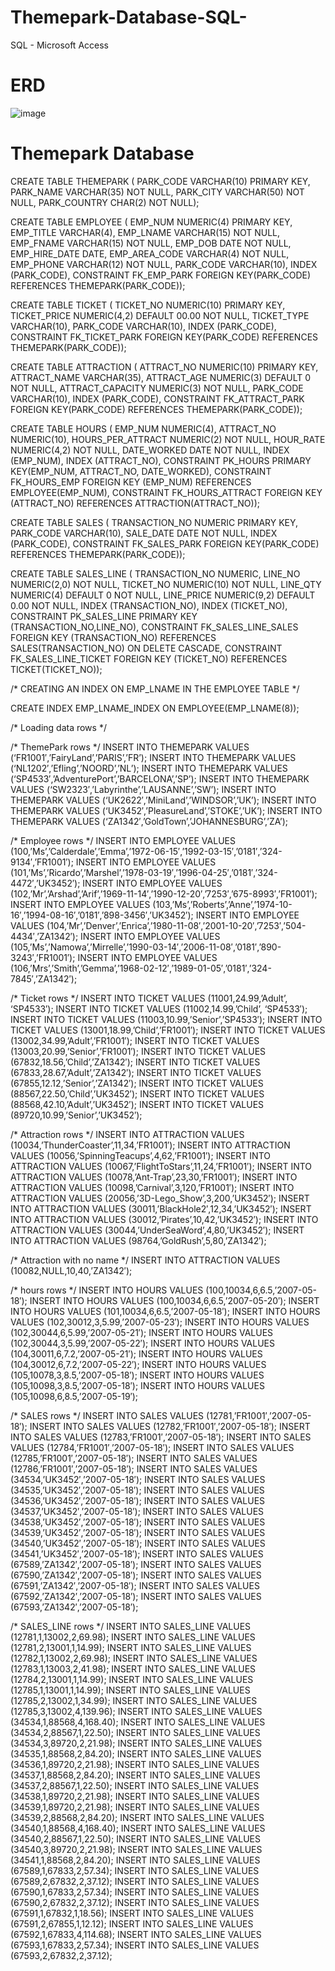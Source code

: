 # Themepark-Database-SQL-
SQL - Microsoft Access

# ERD 
![image](https://github.com/user-attachments/assets/f7ec9b1e-ac28-432b-9bf9-c50d14fcf9e8)


# Themepark Database
CREATE TABLE THEMEPARK (
PARK_CODE    VARCHAR(10) PRIMARY KEY,
PARK_NAME    VARCHAR(35) NOT NULL,
PARK_CITY    VARCHAR(50) NOT NULL,
PARK_COUNTRY    CHAR(2) NOT NULL);

CREATE TABLE EMPLOYEE (
EMP_NUM        NUMERIC(4) PRIMARY KEY,
EMP_TITLE    VARCHAR(4),
EMP_LNAME    VARCHAR(15) NOT NULL,
EMP_FNAME    VARCHAR(15) NOT NULL,
EMP_DOB        DATE NOT NULL,
EMP_HIRE_DATE    DATE,
EMP_AREA_CODE    VARCHAR(4) NOT NULL,
EMP_PHONE    VARCHAR(12) NOT NULL,
PARK_CODE    VARCHAR(10),
INDEX        (PARK_CODE),
CONSTRAINT     FK_EMP_PARK FOREIGN KEY(PARK_CODE) REFERENCES THEMEPARK(PARK_CODE));

CREATE TABLE TICKET (
TICKET_NO     NUMERIC(10) PRIMARY KEY,
TICKET_PRICE     NUMERIC(4,2) DEFAULT 00.00 NOT NULL,
TICKET_TYPE    VARCHAR(10),
PARK_CODE    VARCHAR(10),
INDEX        (PARK_CODE),
CONSTRAINT     FK_TICKET_PARK FOREIGN KEY(PARK_CODE) REFERENCES THEMEPARK(PARK_CODE));

CREATE TABLE ATTRACTION (
ATTRACT_NO     NUMERIC(10) PRIMARY KEY,
ATTRACT_NAME    VARCHAR(35),
ATTRACT_AGE    NUMERIC(3) DEFAULT 0 NOT NULL,
ATTRACT_CAPACITY NUMERIC(3) NOT NULL,
PARK_CODE    VARCHAR(10),
INDEX        (PARK_CODE),
CONSTRAINT     FK_ATTRACT_PARK FOREIGN KEY(PARK_CODE) REFERENCES THEMEPARK(PARK_CODE));

CREATE TABLE HOURS (
EMP_NUM        NUMERIC(4),
ATTRACT_NO     NUMERIC(10),
HOURS_PER_ATTRACT    NUMERIC(2) NOT NULL,
HOUR_RATE    NUMERIC(4,2) NOT NULL,
DATE_WORKED    DATE NOT NULL,
INDEX        (EMP_NUM),
INDEX        (ATTRACT_NO),
CONSTRAINT    PK_HOURS PRIMARY KEY(EMP_NUM, ATTRACT_NO, DATE_WORKED),
CONSTRAINT     FK_HOURS_EMP  FOREIGN KEY   (EMP_NUM) REFERENCES EMPLOYEE(EMP_NUM),
CONSTRAINT    FK_HOURS_ATTRACT FOREIGN KEY (ATTRACT_NO) REFERENCES ATTRACTION(ATTRACT_NO));

CREATE TABLE SALES (
TRANSACTION_NO     NUMERIC PRIMARY KEY,
PARK_CODE    VARCHAR(10),
SALE_DATE      DATE NOT NULL,
INDEX        (PARK_CODE),
CONSTRAINT     FK_SALES_PARK FOREIGN KEY(PARK_CODE) REFERENCES THEMEPARK(PARK_CODE));

CREATE TABLE SALES_LINE (
TRANSACTION_NO     NUMERIC,
LINE_NO        NUMERIC(2,0) NOT NULL,
TICKET_NO     NUMERIC(10)  NOT NULL,
LINE_QTY    NUMERIC(4) DEFAULT 0 NOT NULL,
LINE_PRICE    NUMERIC(9,2) DEFAULT 0.00 NOT NULL,
INDEX        (TRANSACTION_NO),
INDEX        (TICKET_NO),
CONSTRAINT    PK_SALES_LINE    PRIMARY KEY (TRANSACTION_NO,LINE_NO),
CONSTRAINT    FK_SALES_LINE_SALES  FOREIGN KEY (TRANSACTION_NO) REFERENCES SALES(TRANSACTION_NO) ON DELETE CASCADE,
CONSTRAINT    FK_SALES_LINE_TICKET FOREIGN KEY (TICKET_NO) REFERENCES TICKET(TICKET_NO));

/* CREATING AN INDEX ON EMP_LNAME IN THE  EMPLOYEE TABLE  */

CREATE INDEX EMP_LNAME_INDEX ON EMPLOYEE(EMP_LNAME(8));

/* Loading data rows                    */

/* ThemePark rows                        */
INSERT INTO THEMEPARK VALUES (‘FR1001′,’FairyLand’,’PARIS’,’FR’);
INSERT INTO THEMEPARK VALUES (‘NL1202′,’Efling’,’NOORD’,’NL’);
INSERT INTO THEMEPARK VALUES (‘SP4533′,’AdventurePort’,’BARCELONA’,’SP’);
INSERT INTO THEMEPARK VALUES (‘SW2323′,’Labyrinthe’,’LAUSANNE’,’SW’);
INSERT INTO THEMEPARK VALUES (‘UK2622′,’MiniLand’,’WINDSOR’,’UK’);
INSERT INTO THEMEPARK VALUES (‘UK3452′,’PleasureLand’,’STOKE’,’UK’);
INSERT INTO THEMEPARK VALUES (‘ZA1342′,’GoldTown’,’JOHANNESBURG’,’ZA’);

/* Employee rows                        */
INSERT INTO EMPLOYEE VALUES (100,’Ms’,’Calderdale’,’Emma’,’1972-06-15′,’1992-03-15′,’0181′,’324-9134′,’FR1001′);
INSERT INTO EMPLOYEE VALUES (101,’Ms’,’Ricardo’,’Marshel’,’1978-03-19′,’1996-04-25′,’0181′,’324-4472′,’UK3452′);
INSERT INTO EMPLOYEE VALUES (102,’Mr’,’Arshad’,’Arif’,’1969-11-14′,’1990-12-20′,’7253′,’675-8993′,’FR1001′);
INSERT INTO EMPLOYEE VALUES (103,’Ms’,’Roberts’,’Anne’,’1974-10-16′,’1994-08-16′,’0181′,’898-3456′,’UK3452′);
INSERT INTO EMPLOYEE VALUES (104,’Mr’,’Denver’,’Enrica’,’1980-11-08′,’2001-10-20′,’7253′,’504-4434′,’ZA1342′);
INSERT INTO EMPLOYEE VALUES (105,’Ms’,’Namowa’,’Mirrelle’,’1990-03-14′,’2006-11-08′,’0181′,’890-3243′,’FR1001′);
INSERT INTO EMPLOYEE VALUES (106,’Mrs’,’Smith’,’Gemma’,’1968-02-12′,’1989-01-05′,’0181′,’324-7845′,’ZA1342′);

/* Ticket rows                        */
INSERT INTO TICKET VALUES (11001,24.99,’Adult’,    ‘SP4533′);
INSERT INTO TICKET VALUES (11002,14.99,’Child’,    ‘SP4533′);
INSERT INTO TICKET VALUES (11003,10.99,’Senior’,’SP4533′);
INSERT INTO TICKET VALUES (13001,18.99,’Child’,’FR1001′);
INSERT INTO TICKET VALUES (13002,34.99,’Adult’,’FR1001′);
INSERT INTO TICKET VALUES (13003,20.99,’Senior’,’FR1001′);
INSERT INTO TICKET VALUES (67832,18.56,’Child’,’ZA1342′);
INSERT INTO TICKET VALUES (67833,28.67,’Adult’,’ZA1342′);
INSERT INTO TICKET VALUES (67855,12.12,’Senior’,’ZA1342′);
INSERT INTO TICKET VALUES (88567,22.50,’Child’,’UK3452′);
INSERT INTO TICKET VALUES (88568,42.10,’Adult’,’UK3452′);
INSERT INTO TICKET VALUES (89720,10.99,’Senior’,’UK3452′);

/* Attraction rows                        */
INSERT INTO ATTRACTION VALUES (10034,’ThunderCoaster’,11,34,’FR1001′);
INSERT INTO ATTRACTION VALUES (10056,’SpinningTeacups’,4,62,’FR1001′);
INSERT INTO ATTRACTION VALUES (10067,’FlightToStars’,11,24,’FR1001′);
INSERT INTO ATTRACTION VALUES (10078,’Ant-Trap’,23,30,’FR1001′);
INSERT INTO ATTRACTION VALUES (10098,’Carnival’,3,120,’FR1001′);
INSERT INTO ATTRACTION VALUES (20056,’3D-Lego_Show’,3,200,’UK3452′);
INSERT INTO ATTRACTION VALUES (30011,’BlackHole2′,12,34,’UK3452′);
INSERT INTO ATTRACTION VALUES (30012,’Pirates’,10,42,’UK3452′);
INSERT INTO ATTRACTION VALUES (30044,’UnderSeaWord’,4,80,’UK3452′);
INSERT INTO ATTRACTION VALUES (98764,’GoldRush’,5,80,’ZA1342′);

/* Attraction with no name */
INSERT INTO ATTRACTION VALUES (10082,NULL,10,40,’ZA1342′);

/* hours rows                        */
INSERT INTO HOURS VALUES (100,10034,6,6.5,’2007-05-18′);
INSERT INTO HOURS VALUES (100,10034,6,6.5,’2007-05-20′);
INSERT INTO HOURS VALUES (101,10034,6,6.5,’2007-05-18′);
INSERT INTO HOURS VALUES (102,30012,3,5.99,’2007-05-23′);
INSERT INTO HOURS VALUES (102,30044,6,5.99,’2007-05-21′);
INSERT INTO HOURS VALUES (102,30044,3,5.99,’2007-05-22′);
INSERT INTO HOURS VALUES (104,30011,6,7.2,’2007-05-21′);
INSERT INTO HOURS VALUES (104,30012,6,7.2,’2007-05-22′);
INSERT INTO HOURS VALUES (105,10078,3,8.5,’2007-05-18′);
INSERT INTO HOURS VALUES (105,10098,3,8.5,’2007-05-18′);
INSERT INTO HOURS VALUES (105,10098,6,8.5,’2007-05-19′);

/* SALES rows                        */
INSERT INTO SALES VALUES (12781,’FR1001′,’2007-05-18′);
INSERT INTO SALES VALUES (12782,’FR1001′,’2007-05-18′);
INSERT INTO SALES VALUES (12783,’FR1001′,’2007-05-18′);
INSERT INTO SALES VALUES (12784,’FR1001′,’2007-05-18′);
INSERT INTO SALES VALUES (12785,’FR1001′,’2007-05-18′);
INSERT INTO SALES VALUES (12786,’FR1001′,’2007-05-18′);
INSERT INTO SALES VALUES (34534,’UK3452′,’2007-05-18′);
INSERT INTO SALES VALUES (34535,’UK3452′,’2007-05-18′);
INSERT INTO SALES VALUES (34536,’UK3452′,’2007-05-18′);
INSERT INTO SALES VALUES (34537,’UK3452′,’2007-05-18′);
INSERT INTO SALES VALUES (34538,’UK3452′,’2007-05-18′);
INSERT INTO SALES VALUES (34539,’UK3452′,’2007-05-18′);
INSERT INTO SALES VALUES (34540,’UK3452′,’2007-05-18′);
INSERT INTO SALES VALUES (34541,’UK3452′,’2007-05-18′);
INSERT INTO SALES VALUES (67589,’ZA1342′,’2007-05-18′);
INSERT INTO SALES VALUES (67590,’ZA1342′,’2007-05-18′);
INSERT INTO SALES VALUES (67591,’ZA1342′,’2007-05-18′);
INSERT INTO SALES VALUES (67592,’ZA1342′,’2007-05-18′);
INSERT INTO SALES VALUES (67593,’ZA1342′,’2007-05-18′);

/* SALES_LINE rows                        */
INSERT INTO SALES_LINE VALUES (12781,1,13002,2,69.98);
INSERT INTO SALES_LINE VALUES (12781,2,13001,1,14.99);
INSERT INTO SALES_LINE VALUES (12782,1,13002,2,69.98);
INSERT INTO SALES_LINE VALUES (12783,1,13003,2,41.98);
INSERT INTO SALES_LINE VALUES (12784,2,13001,1,14.99);
INSERT INTO SALES_LINE VALUES (12785,1,13001,1,14.99);
INSERT INTO SALES_LINE VALUES (12785,2,13002,1,34.99);
INSERT INTO SALES_LINE VALUES (12785,3,13002,4,139.96);
INSERT INTO SALES_LINE VALUES (34534,1,88568,4,168.40);
INSERT INTO SALES_LINE VALUES (34534,2,88567,1,22.50);
INSERT INTO SALES_LINE VALUES (34534,3,89720,2,21.98);
INSERT INTO SALES_LINE VALUES (34535,1,88568,2,84.20);
INSERT INTO SALES_LINE VALUES (34536,1,89720,2,21.98);
INSERT INTO SALES_LINE VALUES (34537,1,88568,2,84.20);
INSERT INTO SALES_LINE VALUES (34537,2,88567,1,22.50);
INSERT INTO SALES_LINE VALUES (34538,1,89720,2,21.98);
INSERT INTO SALES_LINE VALUES (34539,1,89720,2,21.98);
INSERT INTO SALES_LINE VALUES (34539,2,88568,2,84.20);
INSERT INTO SALES_LINE VALUES (34540,1,88568,4,168.40);
INSERT INTO SALES_LINE VALUES (34540,2,88567,1,22.50);
INSERT INTO SALES_LINE VALUES (34540,3,89720,2,21.98);
INSERT INTO SALES_LINE VALUES (34541,1,88568,2,84.20);
INSERT INTO SALES_LINE VALUES (67589,1,67833,2,57.34);
INSERT INTO SALES_LINE VALUES (67589,2,67832,2,37.12);
INSERT INTO SALES_LINE VALUES (67590,1,67833,2,57.34);
INSERT INTO SALES_LINE VALUES (67590,2,67832,2,37.12);
INSERT INTO SALES_LINE VALUES (67591,1,67832,1,18.56);
INSERT INTO SALES_LINE VALUES (67591,2,67855,1,12.12);
INSERT INTO SALES_LINE VALUES (67592,1,67833,4,114.68);
INSERT INTO SALES_LINE VALUES (67593,1,67833,2,57.34);
INSERT INTO SALES_LINE VALUES (67593,2,67832,2,37.12);
